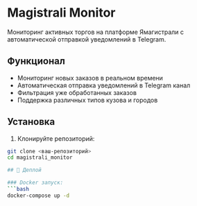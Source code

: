 # Magistrali Monitor

Мониторинг активных торгов на платформе Ямагистрали с автоматической отправкой уведомлений в Telegram.

## Функционал

- Мониторинг новых заказов в реальном времени
- Автоматическая отправка уведомлений в Telegram канал
- Фильтрация уже обработанных заказов
- Поддержка различных типов кузова и городов

## Установка

1. Клонируйте репозиторий:
```bash
git clone <ваш-репозиторий>
cd magistrali_monitor

## 🚀 Деплой

### Docker запуск:
```bash
docker-compose up -d 